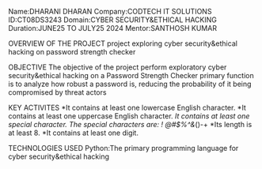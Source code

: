 Name:DHARANI DHARAN
Company:CODTECH IT SOLUTIONS
ID:CT08DS3243
Domain:CYBER SECURITY&ETHICAL HACKING
Duration:JUNE25 TO JULY25 2024
Mentor:SANTHOSH KUMAR

OVERVIEW OF THE PROJECT
project exploring cyber security&ethical hacking on password strength checker

OBJECTIVE
The objective of the project perform exploratory cyber security&ethical hacking on a Password Strength Checker primary function is to analyze how robust a password is, reducing the probability of it being compromised by threat actors

KEY ACTIVITES
*It contains at least one lowercase English character.
*It contains at least one uppercase English character.
*It contains at least one special character. The special characters are: ! @#$%^&*()-+
*Its length is at least 8.
*It contains at least one digit.

TECHNOLOGIES USED
Python:The primary programming language for cyber security&ethical hacking
